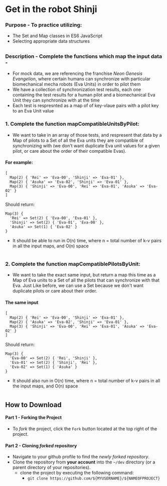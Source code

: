 # Get in the robot Shinji
### **Purpose** - To practice utilizing:
  * The Set and Map classes in ES6 JavaScript
  * Selecting appropriate data structures
  
##
### **Description** - Complete the functions which map the input data - 
* For mock data, we are referencing the franchise _Neon Genesis Evangelion_, where certain humans can synchronize with particular biomechanical mecha robots (Eva Units) in order to pilot them  
* We have a collection of synchronization test results, each one containing the test results for a human pilot and a biomechanical Eva Unit they can synchronize with at the time 
* Each test is respresnted as a map of of key-vlaue pairs with a pilot key to an Eva Unit value

### 1. Complete the function __mapCompatibleUnitsByPilot__:

* We want to take in an array of those tests, and respresent that data by a Map of pilots to a Set of all the Eva units they are compatible of synchronizing with (we don't want duplicate Eva unit values for a given pilot, or care about the order of their compatible Evas). 

#### For example:
``` 
[
  Map(2) { 'Rei' => 'Eva-00', 'Shinji' => 'Eva-01' },
  Map(2) { 'Asuka' => 'Eva-02', 'Shinji' => 'Eva-01' },
  Map(3) { 'Shinji' => 'Eva-00', 'Rei' => 'Eva-01', 'Asuka' => 'Eva-02' }
]
```

 Should return:
```
Map(3) {
  'Rei' => Set(2) { 'Eva-00', 'Eva-01' },
  'Shinji' => Set(2) { 'Eva-01', 'Eva-00' },
  'Asuka' => Set(1) { 'Eva-02' }
}
```
* It should be able to run in O(n) time, where n = total number of k-v pairs in all the input maps, and O(n) space 

#
### 2. Complete the function __mapCompatiblePilotsByUnit__:

* We want to take the exact same input, but return a map this time as a Map of Eva units to 
a Set of all the pilots that can synchronize with that Eva. Just Like before, we can use a Set because 
we don't want duplicate pilots or care about their order. 

#### The same input
```
[
  Map(2) { 'Rei' => 'Eva-00', 'Shinji' => 'Eva-01' },
  Map(2) { 'Asuka' => 'Eva-02', 'Shinji' => 'Eva-01' },
  Map(3) { 'Shinji' => 'Eva-00', 'Rei' => 'Eva-01', 'Asuka' => 'Eva-02' }
]
```
Should return:
```
Map(3) {
  'Eva-00' => Set(2) { 'Rei', 'Shinji' },
  'Eva-01' => Set(2) { 'Shinji', 'Rei' },
  'Eva-02' => Set(1) { 'Asuka' }
}
```
* It should also run in O(n) time, where n = total number of k-v pairs in all the input maps, and O(n) space  
 
#
## How to Download

#### Part 1 - Forking the Project
* To _fork_ the project, click the `Fork` button located at the top right of the project.


#### Part 2 - Cloning _forked_ repository
* Navigate to your github profile to find the _newly forked repository_.
* Clone the repository from **your account** into the `~/dev` directory (or a parent directory of your repositories).
  * clone the project by executing the following command:
    * `git clone https://github.com/${MYUSERNAME}/${NAMEOFPROJECT}`




